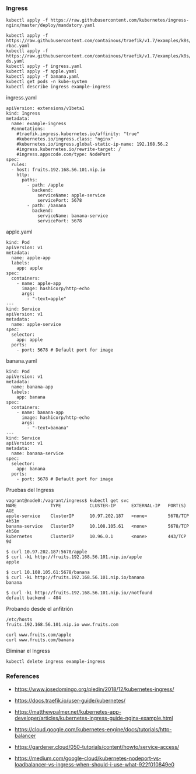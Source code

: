 ### Ingress
```
kubectl apply -f https://raw.githubusercontent.com/kubernetes/ingress-nginx/master/deploy/mandatory.yaml
```

```
kubectl apply -f https://raw.githubusercontent.com/containous/traefik/v1.7/examples/k8s/traefik-rbac.yaml
kubectl apply -f https://raw.githubusercontent.com/containous/traefik/v1.7/examples/k8s/traefik-ds.yaml
kubectl apply -f ingress.yaml
kubectl apply -f apple.yaml
kubectl apply -f banana.yaml
kubectl get pods -n kube-system
kubectl describe ingress example-ingress
```

ingress.yaml
```
apiVersion: extensions/v1beta1
kind: Ingress
metadata:
  name: example-ingress
  #annotations:
    #traefik.ingress.kubernetes.io/affinity: "true"
    #kubernetes.io/ingress.class: "nginx"
    #kubernetes.io/ingress.global-static-ip-name: 192.168.56.2
    #ingress.kubernetes.io/rewrite-target: /
    #ingress.appscode.com/type: NodePort
spec:
  rules:
  - host: fruits.192.168.56.101.nip.io
    http:
      paths:
        - path: /apple
          backend:
            serviceName: apple-service
            servicePort: 5678
        - path: /banana
          backend:
            serviceName: banana-service
            servicePort: 5678
```

apple.yaml
```
kind: Pod
apiVersion: v1
metadata:
  name: apple-app
  labels:
    app: apple
spec:
  containers:
    - name: apple-app
      image: hashicorp/http-echo
      args:
        - "-text=apple"
---
kind: Service
apiVersion: v1
metadata:
  name: apple-service
spec:
  selector:
    app: apple
  ports:
    - port: 5678 # Default port for image
```

banana.yaml
```
kind: Pod
apiVersion: v1
metadata:
  name: banana-app
  labels:
    app: banana
spec:
  containers:
    - name: banana-app
      image: hashicorp/http-echo
      args:
        - "-text=banana"
---
kind: Service
apiVersion: v1
metadata:
  name: banana-service
spec:
  selector:
    app: banana
  ports:
    - port: 5678 # Default port for image
```

Pruebas del Ingress
```
vagrant@node0:/vagrant/ingress$ kubectl get svc
NAME             TYPE           CLUSTER-IP      EXTERNAL-IP   PORT(S)          AGE
apple-service    ClusterIP      10.97.202.187   <none>        5678/TCP         4h51m
banana-service   ClusterIP      10.108.105.61   <none>        5678/TCP         4h50m
kubernetes       ClusterIP      10.96.0.1       <none>        443/TCP          9d
```

```
$ curl 10.97.202.187:5678/apple
$ curl -kL http://fruits.192.168.56.101.nip.io/apple
apple

$ curl 10.108.105.61:5678/banana
$ curl -kL http://fruits.192.168.56.101.nip.io/banana
banana

$ curl -kL http://fruits.192.168.56.101.nip.io//notfound
default backend - 404
```

Probando desde el anfitrión
```
/etc/hosts
fruits.192.168.56.101.nip.io www.fruits.com
```

```
curl www.fruits.com/apple
curl www.fruits.com/banana
```

Eliminar el Ingress
```
kubectl delete ingress example-ingress
```

### References

* https://www.josedomingo.org/pledin/2018/12/kubernetes-ingress/
* https://docs.traefik.io/user-guide/kubernetes/

* https://matthewpalmer.net/kubernetes-app-developer/articles/kubernetes-ingress-guide-nginx-example.html
* https://cloud.google.com/kubernetes-engine/docs/tutorials/http-balancer
* https://gardener.cloud/050-tutorials/content/howto/service-access/

* https://medium.com/google-cloud/kubernetes-nodeport-vs-loadbalancer-vs-ingress-when-should-i-use-what-922f010849e0
